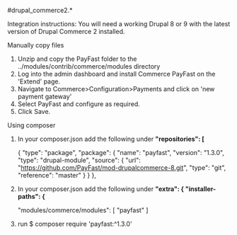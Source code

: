 #drupal_commerce2.*

Integration instructions:
 You will need a working Drupal 8 or 9 with the latest version of Drupal Commerce 2 installed.

 Manually copy files

1. Unzip and copy the PayFast folder to the ../modules/contrib/commerce/modules directory
2. Log into the admin dashboard and install Commerce PayFast on the 'Extend' page.
3. Navigate to Commerce>Configuration>Payments and click on 'new payment gateway'
4. Select PayFast and configure as required.
5. Click Save.

 Using composer

1. In your composer.json add the following under **"repositories": [** 

    { "type": "package", "package": { "name": "payfast", "version": "1.3.0", "type": "drupal-module", "source": { "url": "https://github.com/PayFast/mod-drupalcommerce-8.git", "type": "git", "reference": "master" } } },

2. In your composer.json add the following under **"extra": { "installer-paths": {**  
    
    "modules/commerce/modules": [ "payfast" ]

3. run $ composer require 'payfast:^1.3.0'
